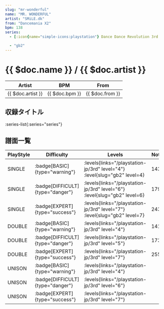 ```yaml
---
slug: "mr-wonderful"
name: "MR. WONDERFUL"
artist: "SMiLE.dk"
from: "Dancemania X2"
bpm: 138
series:
  - [:icon{name="simple-icons:playstation"} Dance Dance Revolution 3rd MIX :icon{name="flag:jp-4x3"}](/playstation-jp/3rd)

  - "gb2"
---
```


# {{ $doc.name }} / {{ $doc.artist }}

|Artist|BPM|From|
|------|---|----|
|{{ $doc.artist }}|{{ $doc.bpm }}|{{ $doc.from }}|

## 収録タイトル

:series-list{:series="series"}

## 譜面一覧

|PlayStyle|Difficulty|Levels|Notes|Movie|
|---------|----------|------|-----|-----|
|SINGLE| :badge[BASIC]{type="warning"}| :levels{links="/playstation-jp/3rd" level="4"} :level{slug="gb2" level=4}|143/0||
|SINGLE| :badge[DIFFICULT]{type="danger"}| :levels{links="/playstation-jp/3rd" level="6"} :level{slug="gb2" level=6}|179/0||
|SINGLE| :badge[EXPERT]{type="success"}| :levels{links="/playstation-jp/3rd" level="7"} :level{slug="gb2" level=7}|243/0||
|DOUBLE| :badge[BASIC]{type="warning"}| :levels{links="/playstation-jp/3rd" level="4"}|141/0||
|DOUBLE| :badge[DIFFICULT]{type="danger"}| :levels{links="/playstation-jp/3rd" level="5"}|173/0||
|DOUBLE| :badge[EXPERT]{type="success"}| :levels{links="/playstation-jp/3rd" level="7"}|255/0||
|UNISON| :badge[BASIC]{type="warning"}| :levels{links="/playstation-jp/3rd" level="4"}|||
|UNISON| :badge[DIFFICULT]{type="danger"}| :levels{links="/playstation-jp/3rd" level="6"}|||
|UNISON| :badge[EXPERT]{type="success"}| :levels{links="/playstation-jp/3rd" level="7"}|||
